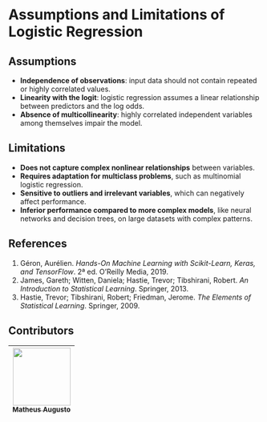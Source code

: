 
# Assumptions and Limitations of Logistic Regression

## Assumptions
- **Independence of observations**: input data should not contain repeated or highly correlated values.
- **Linearity with the logit**: logistic regression assumes a linear relationship between predictors and the log odds.
- **Absence of multicollinearity**: highly correlated independent variables among themselves impair the model.

## Limitations
- **Does not capture complex nonlinear relationships** between variables.
- **Requires adaptation for multiclass problems**, such as multinomial logistic regression.
- **Sensitive to outliers and irrelevant variables**, which can negatively affect performance.
- **Inferior performance compared to more complex models**, like neural networks and decision trees, on large datasets with complex patterns.

## References

1. Géron, Aurélien. *Hands-On Machine Learning with Scikit-Learn, Keras, and TensorFlow*. 2ª ed. O’Reilly Media, 2019.
2. James, Gareth; Witten, Daniela; Hastie, Trevor; Tibshirani, Robert. *An Introduction to Statistical Learning*. Springer, 2013.
3. Hastie, Trevor; Tibshirani, Robert; Friedman, Jerome. *The Elements of Statistical Learning*. Springer, 2009.

## Contributors
| [<img loading="lazy" src="https://avatars.githubusercontent.com/u/109712126?v=4" width=115><br><sub>Matheus Augusto</sub>](https://github.com/matoncoffee) | 
| :---: | 